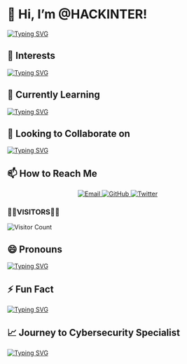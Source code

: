 # 👋 Hi, I’m @HACKINTER!


[![Typing SVG](https://readme-typing-svg.demolab.com/?lines=Welcome+to+my+profile;I+am+a+Cybersecurity+Enthusiast!&color=39d609&fontSize=30)](https://git.io/typing-svg)

## 👀 Interests
[![Typing SVG](https://readme-typing-svg.demolab.com/?lines=Cybersecurity;Programming;Hacking+Tools;&color=39d609&fontSize=30)](https://git.io/typing-svg)

## 🌱 Currently Learning
[![Typing SVG](https://readme-typing-svg.demolab.com/?lines=Bug+hunting+%26+malware+forensics;Mobile+pentesting+%26+Web3;Python;JavaScript;Web+Development;&color=39d609&fontSize=30)](https://git.io/typing-svg)

## 💞️ Looking to Collaborate on
[![Typing SVG](https://readme-typing-svg.demolab.com/?lines=Managing+tech+communities;Content+creation;Writing+useful+tools;Building+%26+contributing+to+open-source+projects;&color=39d609&fontSize=30)](https://git.io/typing-svg)

## 📫 How to Reach Me
<p align="center"> 
  <a href="mailto:ceh.ec.counselor147@gmail.com">
    <img title="Email" src="https://img.shields.io/badge/Email-ceh.ec.counselor147@gmail.com-lightgrey?style=for-the-badge&logo=gmail">
  </a>
  <a href="https://github.com/hackinter">
    <img title="GitHub" src="https://img.shields.io/badge/GitHub-@hackinter-lightgrey?style=for-the-badge&logo=github">
  </a>
  <a href="https://twitter.com/_anonix_z">
    <img title="Twitter" src="https://img.shields.io/badge/Twitter-@_anonix_z-lightgrey?style=for-the-badge&logo=twitter">
  </a>
</p>


<h3>
<b>👨‍💻VISITORS🧑‍💻</b>
</h3>

![Visitor Count](https://profile-counter.glitch.me/hackinter/count.svg)

## 😄 Pronouns
[![Typing SVG](https://readme-typing-svg.demolab.com/?lines=He/Him;&color=39d609&fontSize=30)](https://git.io/typing-svg)

## ⚡ Fun Fact
[![Typing SVG](https://readme-typing-svg.demolab.com/?lines=I+once+built+a+drone+that+could+fly+autonomously+for+a+project!&color=39d609&fontSize=30)](https://git.io/typing-svg)

## 📈 Journey to Cybersecurity Specialist
[![Typing SVG](https://readme-typing-svg.demolab.com/?lines=Journey+to+Cybersecurity+Specialist;Updating+my+skills+and+knowledge;&color=39d609&fontSize=30)](https://git.io/typing-svg)
